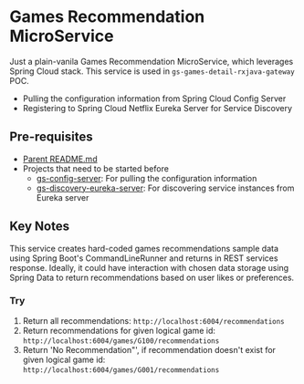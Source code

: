 # Games Recommendation MicroService

Just a plain-vanila Games Recommendation MicroService, which leverages Spring Cloud stack. This service is used in `gs-games-detail-rxjava-gateway` POC.

* Pulling the configuration information from Spring Cloud Config Server
* Registering to Spring Cloud Netflix Eureka Server for Service Discovery

## Pre-requisites

* [Parent README.md](../README.md)
* Projects that need to be started before
	- [gs-config-server](../gs-config-server/README.md): For pulling the configuration information
	- [gs-discovery-eureka-server](../gs-discovery-eureka-server/README.md): For discovering service instances from Eureka server

## Key Notes

This service creates hard-coded games recommendations sample data using Spring Boot's CommandLineRunner and returns in REST services response. Ideally, it could have interaction with chosen data storage using Spring Data to return recommendations based on user likes or preferences. 

### Try

1. Return all recommendations: `http://localhost:6004/recommendations`
2. Return recommendations for given logical game id: `http://localhost:6004/games/G100/recommendations`
3. Return 'No Recommendation"', if recommendation doesn't exist for given logical game id: `http://localhost:6004/games/G001/recommendations`